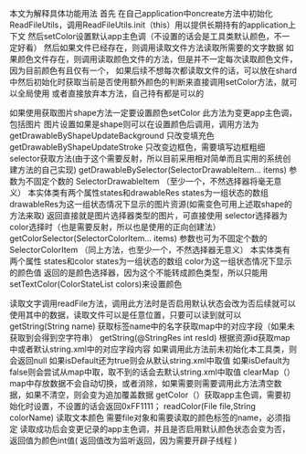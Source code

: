 本文为解释具体功能用法
首先 在自己application中oncreate方法中初始化ReadFileUtils，调用ReadFileUtils.init（this）用以提供长期持有的application上下文
然后setColor设置默认app主色调（不设置的话会是工具类默认颜色，不一定好看）
然后如果文件已经存在，则调用读取文件方法读取所需要的文字数据
如果颜色文件存在，则调用读取颜色文件的方法，但是并不一定每次读取颜色文件，因为目前颜色有且仅有一个，
如果后续不想每次都读取文件的话，可以放在shard中然后初始化时获取当前是否使用额外颜色的判断来直接调用setColor方法，就可以全局使用
或者直接放弃本方法，自己持有都是可以的

如果使用获取图片shape方法一定要设置颜色setColor 此方法为变更app主色调，包括图片
图片设置如果是shape则可以在设置颜色后调用，调用方法为getDrawableByShapeUpdateBackground 只改变填充色
                                                 getDrawableByShapeUpdateStroke  只改变边框色，需要填写边框粗细
             selector获取方法(由于这个需要反射，所以目前采用相对简单而且实用的系统创建方法的自己实现)
                    getDrawableBySelector(SelectorDrawableItem... items)
                    参数为不固定个数的  SelectorDrawableItem （至少一个，不然选择器将毫无意义）
                                本实体类有两个属性states和drawableRes
                                        states为一组状态的数组 drawableRes为这一组状态情况下显示的图片资源(如需变色可用上述取shape的方法来取)
                                            返回直接就是图片选择器类型的图片，可直接使用
             selector选择器为color选择时（也是需要反射，所以也是使用的正向创建法）
                    getColorSelector(SelectorColorItem... items)
                    参数也可为不固定个数的 SelectorColorItem （同上方法，也至少一个，不然选择器无意义）
                                本实体类有两个属性 states和color
                                        states为一组状态的数组 color为这一组状态情况下显示的颜色值
                                            返回的是颜色选择器，因为这个不能转成颜色类型，所以只能用setTextColor(ColorStateList colors)来设置颜色

读取文字调用readFile方法，调用此方法时是否启用默认状态会改为否后续就可以使用其中的数据，读取文件可以是任意位置，只要可以读到就可以
        getString(String name) 获取标签name中的名字获取map中的对应字段（如果未获取到会得到空字符串）
        getString(@StringRes int resId) 根据资源id获取map中或者默认string.xml中的对应字段内容
        如果调用此方法前未初始化本工具类，则会返回null
        如果isDefault还为true则会从默认string.xml中取值
        如果isDefault为false则会尝试从map中取，取不到的话会去默认string.xml中取值
clearMap（） map中存放数据不会自动切换，或者消除，如果需要则需要调用此方法清空数据，如果不清空，则会变为追加覆盖数据
getColor（）获取app主色调，需要初始化时设置，不设置的话会返回0xFF1111；
readColor(File file,String colorName) 读取文本颜色 需要file对象和需要读取的颜色标签的name，必须指定
            读取成功后会变更记录的app主色调，并且是否启用默认颜色状态会变为否，返回值为颜色int值(
            返回值改为监听返回，因为需要开辟子线程
            )
